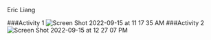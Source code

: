 Eric Liang

###Activity 1  ![Screen Shot 2022-09-15 at 11 17 35 AM](https://user-images.githubusercontent.com/39924702/190442473-60fa3c7e-6111-4cb9-931e-813575449f30.png)
###Activity 2 ![Screen Shot 2022-09-15 at 12 27 07 PM](https://user-images.githubusercontent.com/39924702/190457869-c774735b-a354-41c2-9eed-ca0e78a5545f.png)
